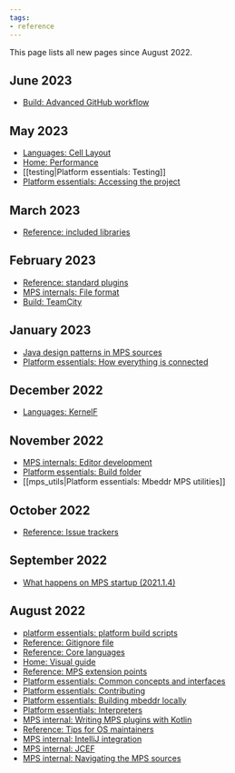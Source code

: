 ```yaml
---
tags:
- reference
---
```


This page lists all new pages since August 2022.

## June 2023

- [Build: Advanced GitHub workflow](advanced_github_workflow.md)

## May 2023

- [Languages: Cell Layout](cell_layout.md)
- [Home: Performance](performance.md)
- [[testing|Platform essentials: Testing]]
- [Platform essentials: Accessing the project](accessing_the_project.md)

## March 2023

- [Reference: included libraries](included_libraries.md)

## February 2023

- [Reference: standard plugins](standard_plugins.md)
- [MPS internals: File format](file_format.md)
- [Build: TeamCity](teamcity.md)

## January 2023

- [Java design patterns in MPS sources](java_design_patterns_in_mps_sources.md)
- [Platform essentials: How everything is connected](how_everything_is_connected.md)

## December 2022

- [Languages: KernelF](kernelf.md)

## November 2022

- [MPS internals: Editor development](editor_development.md)
- [Platform essentials: Build folder](build_folder.md)
- [[mps_utils|Platform essentials: Mbeddr MPS utilities]]

## October 2022

- [Reference: Issue trackers](issue_trackers.md)

## September 2022

- [What happens on MPS startup (2021.1.4)](mps_startup.md)

## August 2022

- [platform essentials: platform build scripts](platform_build_scripts.md)
- [Reference: Gitignore file](gitignore.md)
- [Reference: Core languages](core_languages.md)
- [Home: Visual guide](visual_guide.md)
- [Reference: MPS extension points](extension_points.md)
- [Platform essentials: Common concepts and interfaces](common_concepts_and_interfaces.md)
- [Platform essentials: Contributing](contributing.md)
- [Platform essentials: Building mbeddr locally](building_mbeddr_locally.md)
- [Platform essentials: Interpreters](interpreter.md)
- [MPS internal: Writing MPS plugins with Kotlin](writing_mps_plugin_with_kotlin.md)
- [Reference: Tips for OS maintainers](tips_for_os_maintainers.md)
- [MPS internal: IntelliJ integration](intellij_integration.md)
- [MPS internal: JCEF](jcef.md)
- [MPS internal: Navigating the MPS sources](navigating_mps_source.md)